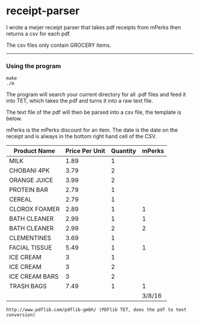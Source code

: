 # receipt-parser


I wrote a meijer receipt parser that takes pdf receipts from mPerks then returns a csv for each pdf. 

The csv files only contain GROCERY items. 

---

### Using the program

```
make
./m
```

The program will search your current directory for all .pdf files and feed it into TET, which takes the pdf and turns it into a raw text file.

The text file of the pdf will then be parsed into a csv file, the template is below. 

mPerks is the mPerks discount for an item. The date is the date on the receipt and is always in the bottom right hand cell of the CSV. 

Product Name  | Price Per Unit | Quantity  | mPerks
------------- | ------------- | ------------- | -------------
|MILK		|1.89	|1	|
|CHOBANI 4PK	|3.79	|2	|	
|ORANGE JUICE	|3.99	|2	|	
|PROTEIN BAR	|2.79	|1	|	
|CEREAL		|2.79	|1	|
|CLOROX FOAMER	|2.89	|1	|1	
|BATH CLEANER	|2.99	|1	|1	
|BATH CLEANER	|2.99	|2	|2	
|CLEMENTINES	|3.69	|1	|	
|FACIAL TISSUE	|5.49	|1	|1	
|ICE CREAM	|3	|1	|	
|ICE CREAM	|3	|2	|	
|ICE CREAM BARS	|3	|2	|	
|TRASH BAGS	|7.49	|1	|1	
|		|	|	|3/8/16

```
http://www.pdflib.com/pdflib-gmbh/ (PDFlib TET, does the pdf to text conversion)
```
